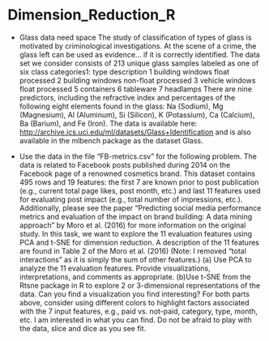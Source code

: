 # Dimension_Reduction_R

- Glass data 
need space
The study of classification of types of glass is motivated by criminological investigations. At the scene
of a crime, the glass left can be used as evidence... if it is correctly identified.
The data set we consider consists of 213 unique glass samples labeled as one of six class categories1:
type description
1 building windows float processed
2 building windows non-float processed
3 vehicle windows float processed
5 containers
6 tableware
7 headlamps
There are nine predictors, including the refractive index and percentages of the following eight elements
found in the glass: Na (Sodium), Mg (Magnesium), Al (Aluminum), Si (Silicon), K (Potassium), Ca
(Calcium), Ba (Barium), and Fe (Iron).
The data is available here: http://archive.ics.uci.edu/ml/datasets/Glass+Identification and is also available in the mlbench package as the dataset Glass.

- Use the data in the file “FB-metrics.csv” for the following problem.
The data is related to Facebook posts published during 2014 on the Facebook page of a renowned
cosmetics brand. This dataset contains 495 rows and 19 features: the first 7 are known prior to post
publication (e.g., current total page likes, post month, etc.) and last 11 features used for evaluating post
impact (e.g., total number of impressions, etc.).
Additionally, please see the paper “Predicting social media performance metrics and evaluation of the
impact on brand building: A data mining approach” by Moro et al. (2016) for more information on the
original study.
In this task, we want to explore the 11 evaluation features using PCA and t-SNE for dimension reduction.
A description of the 11 features are found in Table 2 of the Moro et al. (2016) (Note: I removed “total
interactions” as it is simply the sum of other features.)
(a) Use PCA to analyze the 11 evaluation features. Provide visualizations, interpretations,
and comments as appropriate.
(b)Use t-SNE from the Rtsne package in R to explore 2 or 3-dimensional representations
of the data. Can you find a visualization you find interesting?
For both parts above, consider using different colors to highlight factors associated with the 7 input
features, e.g., paid vs. not-paid, category, type, month, etc. I am interested in what you can find. Do
not be afraid to play with the data, slice and dice as you see fit.
